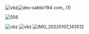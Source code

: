 ![vbz](https://github.com/dev-sabbir194/my-portfolio/assets/121635899/4978decd-09e4-419c-a5ea-a7b1b2337bba)![dev-sabbir194 com_ (1)](https://github.com/dev-sabbir194/my-portfolio/assets/121635899/a614ac78-40da-4e1f-b0b2-d19964faeef7)

![556](https://github.com/dev-sabbir194/my-portfolio/assets/121635899/4827acac-2fe2-4903-8016-4d2938fee013)

![vbz](https://github.com/dev-sabbir194/my-portfolio/assets/121635899/7c4546d7-9168-48ad-8fa5-84427cb772c5)
![vbz](https://github.com/dev-sabbir194/my-portfolio/assets/121635899/b79f7b5d-cc03-430c-ba7e-49f6852b8c90)
![IMG_20220107_143512](https://github.com/dev-sabbir194/my-portfolio/assets/121635899/4f0110df-e9b4-4332-b64b-51202515287d)
